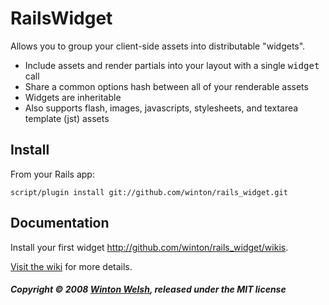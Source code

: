 RailsWidget
===========

Allows you to group your client-side assets into distributable "widgets".

* Include assets and render partials into your layout with a single <tt>widget</tt> call
* Share a common options hash between all of your renderable assets
* Widgets are inheritable
* Also supports flash, images, javascripts, stylesheets, and textarea template (jst) assets


Install
-------

From your Rails app:

	script/plugin install git://github.com/winton/rails_widget.git


Documentation
--------------

Install your first widget <http://github.com/winton/rails_widget/wikis>.

[Visit the wiki](http://github.com/winton/rails_widget/wikis) for more details.


##### Copyright &copy; 2008 [Winton Welsh](mailto:mail@wintoni.us), released under the MIT license